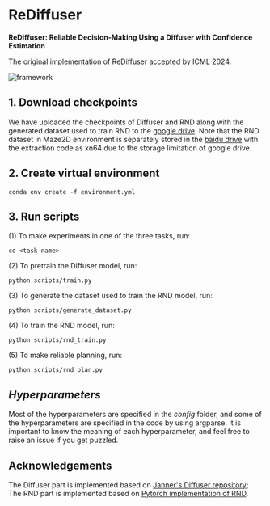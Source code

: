 # ReDiffuser
**ReDiffuser: Reliable Decision-Making Using a Diffuser with Confidence Estimation**

The original implementation of ReDiffuser accepted by ICML 2024.

![framework](https://github.com/he-nantian/ReDiffuser/blob/main/framework.png)

## 1. Download checkpoints

We have uploaded the checkpoints of Diffuser and RND along with the generated dataset used to train RND to the [google drive](https://drive.google.com/drive/folders/1AjXwI5XOYiyEoXqWiGozLztPjaqIlz7T?usp=sharing). Note that the RND dataset in Maze2D environment is separately stored in the [baidu drive](https://pan.baidu.com/s/1YOn9UH188UKzXrtQy9KKgw?pwd=xn64) with the extraction code as xn64 due to the storage limitation of google drive.

## 2. Create virtual environment

<code>conda env create -f environment.yml</code>

## 3. Run scripts

(1) To make experiments in one of the three tasks, run:

<code>cd \<task name\></code>

(2) To pretrain the Diffuser model, run:

<code>python scripts/train.py</code>

(3) To generate the dataset used to train the RND model, run:

<code>python scripts/generate_dataset.py</code>

(4) To train the RND model, run:

<code>python scripts/rnd_train.py</code>

(5) To make reliable planning, run:

<code>python scripts/rnd_plan.py</code>

## *Hyperparameters*

Most of the hyperparameters are specified in the *config* folder, and some of the hyperparameters are specified in the code by using argparse. It is important to know the meaning of each hyperparameter, and feel free to raise an issue if you get puzzled.

## Acknowledgements

The Diffuser part is implemented based on [Janner's Diffuser repository](https://github.com/jannerm/diffuser); The RND part is implemented based on [Pytorch implementation of RND](https://github.com/jcwleo/random-network-distillation-pytorch).
